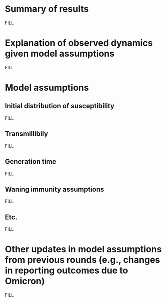 # Summary of results
FILL 
# Explanation of observed dynamics given model assumptions
FILL
# Model assumptions
## Initial distribution of susceptibility
FILL
## Transmillibily
FILL 
## Generation time
FILL
## Waning immunity assumptions
FILL
## Etc.
FILL
# Other updates in model assumptions from previous rounds (e.g., changes in reporting outcomes due to Omicron)
FILL
